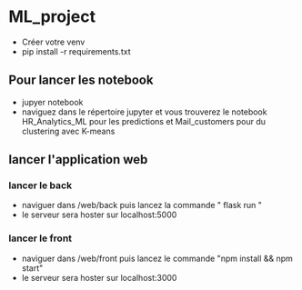 # ML_project

- Créer votre venv
- pip install -r requirements.txt

## Pour lancer les notebook
- jupyer notebook
- naviguez dans le répertoire jupyter et vous trouverez le notebook HR_Analytics_ML pour les predictions et Mail_customers pour du clustering avec K-means

## lancer l'application web

### lancer le back
- naviguer dans /web/back puis lancez la commande " flask run "
- le serveur sera hoster sur localhost:5000

### lancer le front
- naviguer dans /web/front puis lancez le commande "npm install && npm start"
- le serveur sera hoster sur localhost:3000

